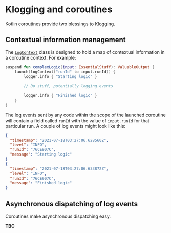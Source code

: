 # Klogging and coroutines

Kotlin coroutines provide two blessings to Klogging.

## Contextual information management

The [`LogContext`](../src/commonMain/kotlin/io/klogging/context/LogContext.kt)
class is designed to hold a map of contextual information in a
coroutine context. For example:

```kotlin
suspend fun complexLogic(input: EssentialStuff): ValuableOutput {
    launch(logContext("runId" to input.runId)) {
        logger.info { "Starting logic" }
        
        // Do stuff, potentially logging events
        
        logger.info { "Finished logic" }
    }
}
```

The log events sent by any code within the scope of the launched
coroutine will contain a field called `runId` with the value of
`input.runId` for that particular run. A couple of log events might look like this:

```json
{
  "timestamp": "2021-07-18T03:27:06.628560Z",
  "level": "INFO",
  "runId": "76CE907C",
  "message": "Starting logic"
}
{
  "timestamp": "2021-07-18T03:27:06.633872Z",
  "level": "INFO",
  "runId": "76CE907C",
  "message": "Finished logic"
}
```

## Asynchronous dispatching of log events

Coroutines make asynchronous dispatching easy.

**TBC**
